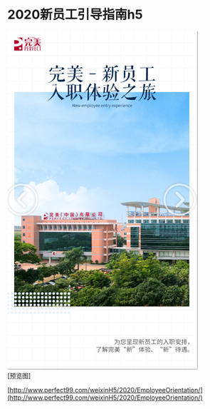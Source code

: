 # 2020新员工引导指南h5

![img](assets/新员工引导指南H5/1.png)
<br>
[预览图]

[http://www.perfect99.com/weixinH5/2020/EmployeeOrientation/](http://www.perfect99.com/weixinH5/2020/EmployeeOrientation/)



